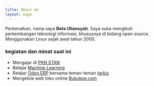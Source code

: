 ```yaml
---
title: About me
layout: page
---
```


Perkenalkan, nama saya **Beta Uliansyah**. Saya suka mengikuti perkembangan teknologi informasi, khususnya di bidang open source. Menggunakan Linux sejak awal tahun 2000. 

### kegiatan dan minat saat ini

- Mengajar di [PKN STAN](http://pknstan.ac.id/)
- Belajar [Machine Learning](https://github.com/Avik-Jain/100-Days-Of-ML-Code)
- Belajar [Odoo ERP](https://github.com/odoo/odoo) bersama teman-teman [tarkiz](http://tarkiz.biz)
- Mengelola web toko online [Bukukoe.com](http://www.bukukoe.com/)
